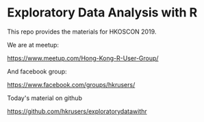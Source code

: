 # Exploratory Data Analysis with R

This repo provides the materials for HKOSCON 2019.

We are at meetup:

<https://www.meetup.com/Hong-Kong-R-User-Group/>

And facebook group:

<https://www.facebook.com/groups/hkrusers/>

Today's material on github

<https://github.com/hkrusers/exploratorydatawithr>